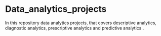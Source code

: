 # Data_analytics_projects
In this repository data analytics projects, that covers descriptive analytics, diagnostic analytics, prescriptive analytics and predictive analytics .
